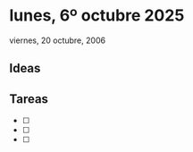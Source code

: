# lunes, 6º octubre 2025



viernes,  20  octubre, 2006


## Ideas






## Tareas

- [ ]
- [ ]
- [ ]
